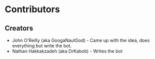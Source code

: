 # Contributors
## Creators
* John O'Reilly (aka GoogaNautGod) - Came up with the idea, does everything but write the bot.
* Nathan Hakkakzadeh (aka DrKabob) - Writes the bot